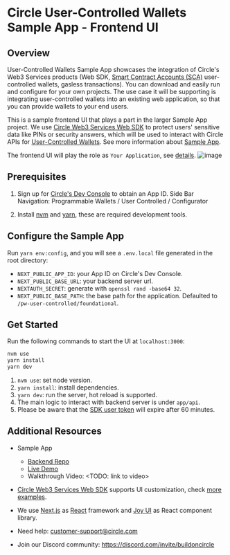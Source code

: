 # Circle User-Controlled Wallets Sample App - Frontend UI

## Overview

User-Controlled Wallets Sample App showcases the integration of Circle's Web3 Services products (Web SDK, [Smart Contract Accounts (SCA)](https://developers.circle.com/w3s/docs/programmable-wallets-account-types) user-controlled wallets, gasless transactions). You can download and easily run and configure for your own projects. The use case it will be supporting is integrating user-controlled wallets into an existing web application, so that you can provide wallets to your end users.

This is a sample frontend UI that plays a part in the larger Sample App project. We use [Circle Web3 Services Web SDK](https://developers.circle.com/w3s/docs/web) to protect users' sensitive data like PINs or security answers, which will be used to interact with Circle APIs for [User-Controlled Wallets](https://developers.circle.com/w3s/reference/createuser). See more information about [Sample App](#additional-resources).

The frontend UI will play the role as `Your Application`, see [details](<https://developers.circle.com/w3s/docs/sdk-architecture-for-user-controlled-wallets#sdk-architecture>).
![image](https://files.readme.io/a2a1678-SDK_UserC_Wallets_Sequence__Detailed2x.png)

## Prerequisites

1. Sign up for [Circle's Dev Console](https://developers.circle.com/w3s/docs/circle-developer-account) to obtain an App ID. Side Bar Navigation: Programmable Wallets / User Controlled / Configurator

2. Install [nvm](https://github.com/nvm-sh/nvm) and [yarn](https://classic.yarnpkg.com/lang/en/docs/install/#mac-stable), these are required development tools.

## Configure the Sample App

Run `yarn env:config`, and you will see a `.env.local` file generated in the root directory:

- `NEXT_PUBLIC_APP_ID`: your App ID on Circle's Dev Console.
- `NEXT_PUBLIC_BASE_URL`: your backend server url.
- `NEXTAUTH_SECRET`: generate with `openssl rand -base64 32`.
- `NEXT_PUBLIC_BASE_PATH`: the base path for the application. Defaulted to `/pw-user-controlled/foundational`.

## Get Started

Run the following commands to start the UI at `localhost:3000`:

``` bash
nvm use
yarn install
yarn dev
```

1. `nvm use`: set node version.
2. `yarn install`: install dependencies.
3. `yarn dev`: run the server, hot reload is supported.
4. The main logic to interact with backend server is under `app/api`.
5. Please be aware that the [SDK user token](https://developers.circle.com/w3s/reference/getusertoken) will expire after 60 minutes.

## Additional Resources

- Sample App
  - [Backend Repo](https://github.com/circlefin/w3s-sample-user-controlled-server-node)
  - [Live Demo](http://sample-app.circle.com/pw-user-controlled/foundational)
  - Walkthrough Video: <TODO: link to video>
  
- [Circle Web3 Services Web SDK](https://developers.circle.com/w3s/docs/web-sdk-ui-customizations) supports UI customization, check [more examples](https://github.com/circlefin/w3s-pw-web-sdk).

- We use [Next.js](https://nextjs.org/) as [React](https://react.dev/) framework and [Joy UI](https://mui.com/joy-ui/getting-started/) as React component library.
- Need help: <customer-support@circle.com>
- Join our Discord community: <https://discord.com/invite/buildoncircle>

